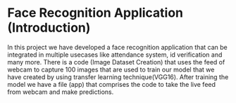 # Face Recognition Application (Introduction)
In this project we have developed a face recognition application that can be integrated in multiple usecases like
attendance system, id verification and many more. There is a code (Image Dataset Creation) that uses the feed of webcam to capture 100 images
that are used to train our model that we have created by using transfer learning technique(VGG16).
After training the model we have a file (app) that comprises the code to take the live feed from webcam 
and make predictions.
